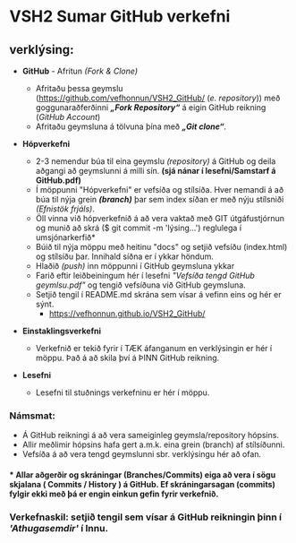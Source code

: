 
# VSH2 Sumar GitHub verkefni 

## verklýsing:

*	**GitHub** - Afritun _(Fork & Clone)_
	*	Afritaðu þessa geymslu (https://github.com/vefhonnun/VSH2_GitHub/ (_e. repository_)) með <br> goggunaraðferðinni _**„Fork Repository“**_  á eigin GitHub reikning (_GitHub Account_) 
	*	Afritaðu geymsluna á tölvuna þína með _**„Git clone“**_.

*	**Hópverkefni**
	*	2-3 nemendur búa til eina geymslu _(repository)_ á GitHub og deila aðgangi að geymslunni á milli sín. **(sjá nánar í lesefni/Samstarf á GitHub.pdf)**
	*	Í möppunni "Hópverkefni" er vefsíða og stílsíða. Hver nemandi á að búa til nýja grein **_(branch)_** þar sem index síðan er með nýju stílsniði _(Efnistök frjáls)_. 
	*	Öll vinna við hópverkefnið á að vera vaktað með GIT útgáfustjórnun og munið að skrá ($ git commit -m 'lýsing...') reglulega í umsjónarkerfið*
	*	Búið til nýja möppu með heitinu "docs" og setjið vefsíðu (index.html) og stílsíðu þar. Innihald síðna er í ykkar höndum.
	*	Hlaðið _(push)_ inn möppunni í GitHub geymsluna ykkar
	*	Farið eftir leiðbeiningum hér í lesefni _"Vefsíða tengd GitHub geymlsu.pdf"_ og tengið vefsíðuna við GitHub geymsluna.
	* 	Setjið tengil í README.md skrána sem vísar á vefinn eins og hér er sýnt.
		*	https://vefhonnun.github.io/VSH2_GitHub/

*	**Einstaklingsverkefni**
	*	Verkefnið er tekið fyrir í TÆK áfanganum en verklýsingin er hér í möppu. Það á að skila því á ÞINN GitHub reikning.

*	**Lesefni**
	*	Lesefni til stuðnings verkefninu er hér í möppu.

### Námsmat:
*	Á GitHub reikningi á að vera sameiginleg geymsla/repository hópsins. 
*   Allir meðlimir hópsins hafa gert a.m.k. eina grein (branch) af stílsíðunni.
*	Vefsíða á að vera tengd geymslunni sbr. verklýsingu hér að ofan.

#### * Allar aðgerðir og skráningar (Branches/Commits) eiga að vera í sögu skjalana ( Commits / History ) á GitHub. Ef skráningarsagan (commits) fylgir ekki með þá er engin einkun gefin fyrir verkefnið.  

### Verkefnaskil: setjið tengil sem vísar á GitHub reikningin þinn í _'Athugasemdir'_ í Innu. 

